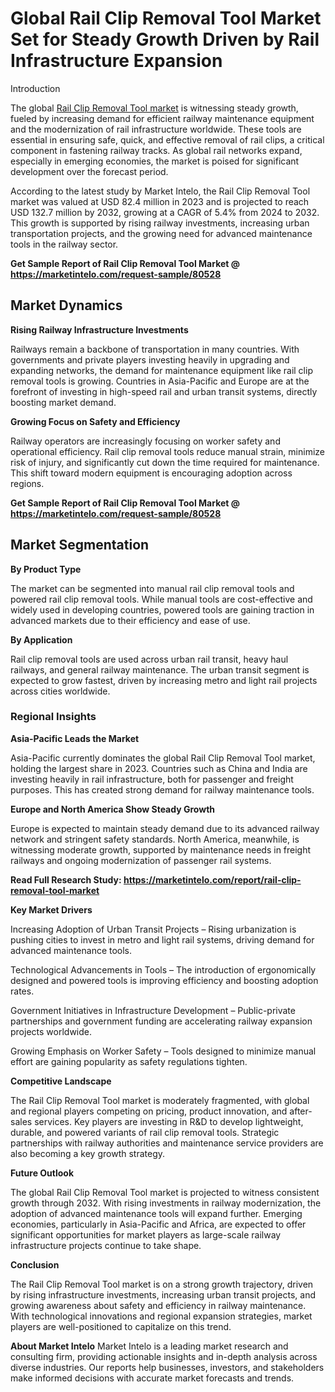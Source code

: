# Global Rail Clip Removal Tool Market Set for Steady Growth Driven by Rail Infrastructure Expansion
Introduction

The global [Rail Clip Removal Tool market](https://marketintelo.com/report/rail-clip-removal-tool-market) is witnessing steady growth, fueled by increasing demand for efficient railway maintenance equipment and the modernization of rail infrastructure worldwide. These tools are essential in ensuring safe, quick, and effective removal of rail clips, a critical component in fastening railway tracks. As global rail networks expand, especially in emerging economies, the market is poised for significant development over the forecast period.

According to the latest study by Market Intelo, the Rail Clip Removal Tool market was valued at USD 82.4 million in 2023 and is projected to reach USD 132.7 million by 2032, growing at a CAGR of 5.4% from 2024 to 2032. This growth is supported by rising railway investments, increasing urban transportation projects, and the growing need for advanced maintenance tools in the railway sector.

**Get Sample Report of Rail Clip Removal Tool Market @ https://marketintelo.com/request-sample/80528**

## Market Dynamics
**Rising Railway Infrastructure Investments**

Railways remain a backbone of transportation in many countries. With governments and private players investing heavily in upgrading and expanding networks, the demand for maintenance equipment like rail clip removal tools is growing. Countries in Asia-Pacific and Europe are at the forefront of investing in high-speed rail and urban transit systems, directly boosting market demand.

**Growing Focus on Safety and Efficiency**

Railway operators are increasingly focusing on worker safety and operational efficiency. Rail clip removal tools reduce manual strain, minimize risk of injury, and significantly cut down the time required for maintenance. This shift toward modern equipment is encouraging adoption across regions.

**Get Sample Report of Rail Clip Removal Tool Market @ https://marketintelo.com/request-sample/80528**

## Market Segmentation
**By Product Type**

The market can be segmented into manual rail clip removal tools and powered rail clip removal tools. While manual tools are cost-effective and widely used in developing countries, powered tools are gaining traction in advanced markets due to their efficiency and ease of use.

**By Application**

Rail clip removal tools are used across urban rail transit, heavy haul railways, and general railway maintenance. The urban transit segment is expected to grow fastest, driven by increasing metro and light rail projects across cities worldwide.

### Regional Insights
**Asia-Pacific Leads the Market**

Asia-Pacific currently dominates the global Rail Clip Removal Tool market, holding the largest share in 2023. Countries such as China and India are investing heavily in rail infrastructure, both for passenger and freight purposes. This has created strong demand for railway maintenance tools.

**Europe and North America Show Steady Growth**

Europe is expected to maintain steady demand due to its advanced railway network and stringent safety standards. North America, meanwhile, is witnessing moderate growth, supported by maintenance needs in freight railways and ongoing modernization of passenger rail systems.

**Read Full Research Study: https://marketintelo.com/report/rail-clip-removal-tool-market**

**Key Market Drivers**

Increasing Adoption of Urban Transit Projects – Rising urbanization is pushing cities to invest in metro and light rail systems, driving demand for advanced maintenance tools.

Technological Advancements in Tools – The introduction of ergonomically designed and powered tools is improving efficiency and boosting adoption rates.

Government Initiatives in Infrastructure Development – Public-private partnerships and government funding are accelerating railway expansion projects worldwide.

Growing Emphasis on Worker Safety – Tools designed to minimize manual effort are gaining popularity as safety regulations tighten.

**Competitive Landscape**

The Rail Clip Removal Tool market is moderately fragmented, with global and regional players competing on pricing, product innovation, and after-sales services. Key players are investing in R&D to develop lightweight, durable, and powered variants of rail clip removal tools. Strategic partnerships with railway authorities and maintenance service providers are also becoming a key growth strategy.

**Future Outlook**

The global Rail Clip Removal Tool market is projected to witness consistent growth through 2032. With rising investments in railway modernization, the adoption of advanced maintenance tools will expand further. Emerging economies, particularly in Asia-Pacific and Africa, are expected to offer significant opportunities for market players as large-scale railway infrastructure projects continue to take shape.

**Conclusion**

The Rail Clip Removal Tool market is on a strong growth trajectory, driven by rising infrastructure investments, increasing urban transit projects, and growing awareness about safety and efficiency in railway maintenance. With technological innovations and regional expansion strategies, market players are well-positioned to capitalize on this trend.

**About Market Intelo**
Market Intelo is a leading market research and consulting firm, providing actionable insights and in-depth analysis across diverse industries. Our reports help businesses, investors, and stakeholders make informed decisions with accurate market forecasts and trends.
